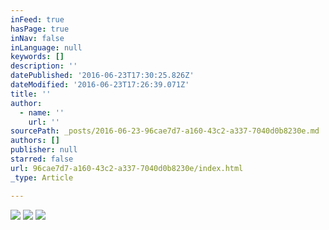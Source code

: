 ```yaml
---
inFeed: true
hasPage: true
inNav: false
inLanguage: null
keywords: []
description: ''
datePublished: '2016-06-23T17:30:25.826Z'
dateModified: '2016-06-23T17:26:39.071Z'
title: ''
author:
  - name: ''
    url: ''
sourcePath: _posts/2016-06-23-96cae7d7-a160-43c2-a337-7040d0b8230e.md
authors: []
publisher: null
starred: false
url: 96cae7d7-a160-43c2-a337-7040d0b8230e/index.html
_type: Article

---
```

![](https://the-grid-user-content.s3-us-west-2.amazonaws.com/1cb56794-4b3e-4862-8105-9533c6331e20.jpg)
![](https://the-grid-user-content.s3-us-west-2.amazonaws.com/3624deb9-3474-43b0-939d-be9c2349c722.jpg)
![](https://the-grid-user-content.s3-us-west-2.amazonaws.com/a32ff339-0106-43d8-adbd-ab4bf835daa1.jpg)